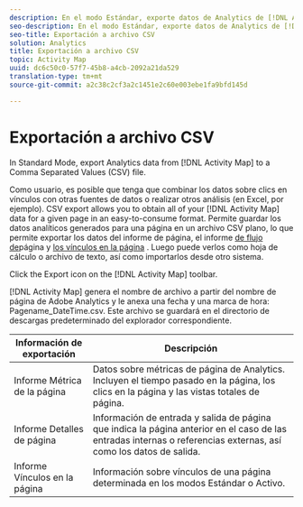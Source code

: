 ```yaml
---
description: En el modo Estándar, exporte datos de Analytics de [!DNL Activity Map] a un archivo de valores separados por comas (CSV).
seo-description: En el modo Estándar, exporte datos de Analytics de [!DNL Activity Map] a un archivo de valores separados por comas (CSV).
seo-title: Exportación a archivo CSV
solution: Analytics
title: Exportación a archivo CSV
topic: Activity Map
uuid: dc6c50c0-57f7-45b8-a4cb-2092a21da529
translation-type: tm+mt
source-git-commit: a2c38c2cf3a2c1451e2c60e003ebe1fa9bfd145d

---
```



# Exportación a archivo CSV

In Standard Mode, export Analytics data from [!DNL Activity Map] to a Comma Separated Values (CSV) file.

Como usuario, es posible que tenga que combinar los datos sobre clics en vínculos con otras fuentes de datos o realizar otros análisis (en Excel, por ejemplo). CSV export allows you to obtain all of your [!DNL Activity Map] data for a given page in an easy-to-consume format. Permite guardar los datos analíticos generados para una página en un archivo CSV plano, lo que permite exportar los datos del informe de página, el informe [de flujo de](/help/analyze/activity-map/activitymap-page-flow.md)página y [los vínculos en la página](/help/analyze/activity-map/activitymap-links-report.md) . Luego puede verlos como hoja de cálculo o archivo de texto, así como importarlos desde otro sistema.

Click the Export icon on the [!DNL Activity Map] toolbar.

[!DNL Activity Map] genera el nombre de archivo a partir del nombre de página de Adobe Analytics y le anexa una fecha y una marca de hora: Pagename_DateTime.csv. Este archivo se guardará en el directorio de descargas predeterminado del explorador correspondiente.

| Información de exportación | Descripción |
|---|---|
| Informe Métrica de la página | Datos sobre métricas de página de Analytics. Incluyen el tiempo pasado en la página, los clics en la página y las vistas totales de página. |
| Informe Detalles de página | Información de entrada y salida de página que indica la página anterior en el caso de las entradas internas o referencias externas, así como los datos de salida. |
| Informe Vínculos en la página | Información sobre vínculos de una página determinada en los modos Estándar o Activo. |
